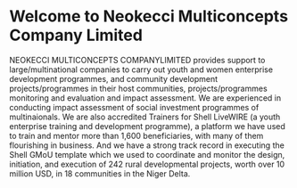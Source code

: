 # Welcome to Neokecci Multiconcepts Company Limited
NEOKECCI MULTICONCEPTS COMPANYLIMITED   provides support to large/multinational companies to carry out youth and women enterprise development programmes, and community development projects/programmes in their host communities, projects/programmes monitoring and evaluation and impact assessment. 
We are experienced in conducting impact assessment of social investment programmes of multinaionals. We are also accredited Trainers for Shell LiveWIRE (a youth enterprise training and development programme), a platform we have used to train and mentor more than 1,600 beneficiaries, with many of them flourishing in business. 
And we have a strong track record in executing the Shell GMoU template which we used to coordinate and monitor the design, initiation, and execution of 242 rural developmental projects, worth over 10 million USD, in 18 communities in the Niger Delta. 
